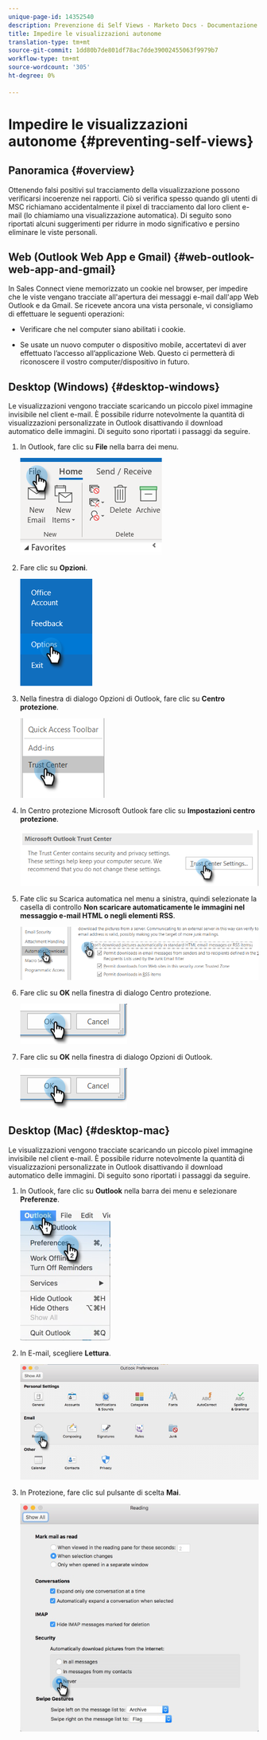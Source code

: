 ```yaml
---
unique-page-id: 14352540
description: Prevenzione di Self Views - Marketo Docs - Documentazione del prodotto
title: Impedire le visualizzazioni autonome
translation-type: tm+mt
source-git-commit: 1dd80b7de801df78ac7dde39002455063f9979b7
workflow-type: tm+mt
source-wordcount: '305'
ht-degree: 0%

---
```



# Impedire le visualizzazioni autonome {#preventing-self-views}

## Panoramica {#overview}

Ottenendo falsi positivi sul tracciamento della visualizzazione possono verificarsi incoerenze nei rapporti. Ciò si verifica spesso quando gli utenti di MSC richiamano accidentalmente il pixel di tracciamento dal loro client e-mail (lo chiamiamo una visualizzazione automatica). Di seguito sono riportati alcuni suggerimenti per ridurre in modo significativo e persino eliminare le viste personali.

## Web (Outlook Web App e Gmail) {#web-outlook-web-app-and-gmail}

In Sales Connect viene memorizzato un cookie nel browser, per impedire che le viste vengano tracciate all&#39;apertura dei messaggi e-mail dall&#39;app Web Outlook e da Gmail. Se ricevete ancora una vista personale, vi consigliamo di effettuare le seguenti operazioni:

* Verificare che nel computer siano abilitati i cookie.

* Se usate un nuovo computer o dispositivo mobile, accertatevi di aver effettuato l’accesso all’applicazione Web. Questo ci permetterà di riconoscere il vostro computer/dispositivo in futuro.

## Desktop (Windows) {#desktop-windows}

Le visualizzazioni vengono tracciate scaricando un piccolo pixel immagine invisibile nel client e-mail. È possibile ridurre notevolmente la quantità di visualizzazioni personalizzate in Outlook disattivando il download automatico delle immagini. Di seguito sono riportati i passaggi da seguire.

1. In Outlook, fare clic su **File** nella barra dei menu.

   ![](assets/win-1.png)

1. Fare clic su **Opzioni**.

   ![](assets/win-2.png)

1. Nella finestra di dialogo Opzioni di Outlook, fare clic su **Centro protezione**.

   ![](assets/win-3.png)

1. In Centro protezione Microsoft Outlook fare clic su **Impostazioni centro protezione**.

   ![](assets/win-4.png)

1. Fate clic su Scarica automatica nel menu a sinistra, quindi selezionate la casella di controllo **Non scaricare automaticamente le immagini nel messaggio e-mail HTML o negli elementi RSS**.

   ![](assets/win-5.png)

1. Fare clic su **OK** nella finestra di dialogo Centro protezione.

   ![](assets/win-6.png)

1. Fare clic su **OK** nella finestra di dialogo Opzioni di Outlook.

   ![](assets/win-6.png)

## Desktop (Mac) {#desktop-mac}

Le visualizzazioni vengono tracciate scaricando un piccolo pixel immagine invisibile nel client e-mail. È possibile ridurre notevolmente la quantità di visualizzazioni personalizzate in Outlook disattivando il download automatico delle immagini. Di seguito sono riportati i passaggi da seguire.

1. In Outlook, fare clic su **Outlook** nella barra dei menu e selezionare **Preferenze**.

   ![](assets/mac-1.png)

1. In E-mail, scegliere **Lettura**.

   ![](assets/mac-2.png)

1. In Protezione, fare clic sul pulsante di scelta **Mai**.

   ![](assets/mac-3.png)
